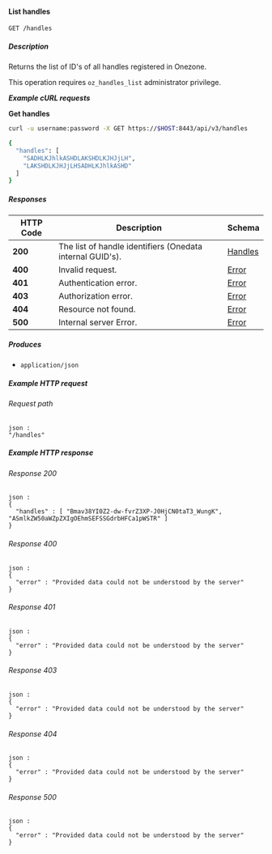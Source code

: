 
<a name="list_handles"></a>
#### List handles
```
GET /handles
```


##### Description
Returns the list of ID's of all handles registered in Onezone.

This operation requires `oz_handles_list` administrator privilege.

***Example cURL requests***

**Get handles**
```bash
curl -u username:password -X GET https://$HOST:8443/api/v3/handles

{
  "handles": [
    "SADHLKJhlkASHDLAKSHDLKJHJjLH",
    "LAKSHDLKJHJjLHSADHLKJhlkASHD"
  ]
}
```


##### Responses

|HTTP Code|Description|Schema|
|---|---|---|
|**200**|The list of handle identifiers (Onedata internal GUID's).|[Handles](../definitions/Handles.md#handles)|
|**400**|Invalid request.|[Error](../definitions/Error.md#error)|
|**401**|Authentication error.|[Error](../definitions/Error.md#error)|
|**403**|Authorization error.|[Error](../definitions/Error.md#error)|
|**404**|Resource not found.|[Error](../definitions/Error.md#error)|
|**500**|Internal server Error.|[Error](../definitions/Error.md#error)|


##### Produces

* `application/json`


##### Example HTTP request

###### Request path
```
json :
"/handles"
```


##### Example HTTP response

###### Response 200
```
json :
{
  "handles" : [ "Bmav38YI0Z2-dw-fvrZ3XP-J0HjCN0taT3_WungK", "ASmlkZW50aWZpZXIgOEhmSEFSSGdrbHFCa1pWSTR" ]
}
```


###### Response 400
```
json :
{
  "error" : "Provided data could not be understood by the server"
}
```


###### Response 401
```
json :
{
  "error" : "Provided data could not be understood by the server"
}
```


###### Response 403
```
json :
{
  "error" : "Provided data could not be understood by the server"
}
```


###### Response 404
```
json :
{
  "error" : "Provided data could not be understood by the server"
}
```


###### Response 500
```
json :
{
  "error" : "Provided data could not be understood by the server"
}
```



